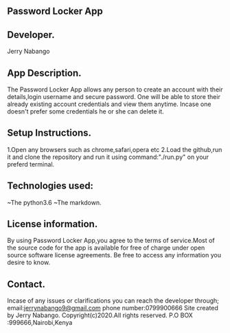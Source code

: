 ## Password Locker App

## Developer.
Jerry Nabango

## App Description.
The Password Locker App allows any person to create an account with their details,login username and secure password.
One will be able to store their already existing account credentials and view them anytime.
Incase one doesn't prefer some credentials he or she can delete it.

## Setup Instructions.
1.Open any browsers such as chrome,safari,opera etc
2.Load the github,run it and clone the repository and run it using command:"./run.py" on your preferd terminal.

## Technologies used:
~The python3.6
~The markdown.

## License information.
By using Password Locker App,you agree to the terms of service.Most of the source code for the app is available for free of charge under open source software license agreements.
Be free to access any information you desire to know.

## Contact.
Incase of any issues or clarifications you can reach the developer through;
      email:jerrynabango9@gmail.com
      phone number:0799900666
      Site created by Jerry Nabango.
                Copyright(c)2020.All rights reserved.
                P.O BOX :999666,Nairobi,Kenya